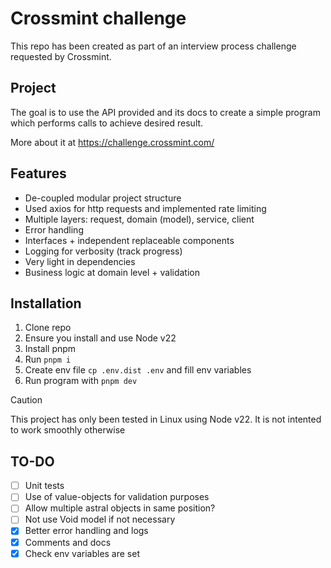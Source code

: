 # Crossmint challenge

This repo has been created as part of an interview process challenge requested by Crossmint.

## Project

The goal is to use the API provided and its docs to create a simple program which performs calls
to achieve desired result.

More about it at https://challenge.crossmint.com/

## Features
- De-coupled modular project structure
- Used axios for http requests and implemented rate limiting
- Multiple layers: request, domain (model), service, client
- Error handling
- Interfaces + independent replaceable components
- Logging for verbosity (track progress)
- Very light in dependencies
- Business logic at domain level + validation

## Installation
1. Clone repo
2. Ensure you install and use Node v22
3. Install pnpm
4. Run `pnpm i`
5. Create env file `cp .env.dist .env` and fill env variables
6. Run program with `pnpm dev`

> [!CAUTION]
> This project has only been tested in Linux using Node v22. It is not intented to work smoothly otherwise

## TO-DO
- [ ] Unit tests
- [ ] Use of value-objects for validation purposes
- [ ] Allow multiple astral objects in same position?
- [ ] Not use Void model if not necessary
- [x] Better error handling and logs
- [x] Comments and docs
- [x] Check env variables are set